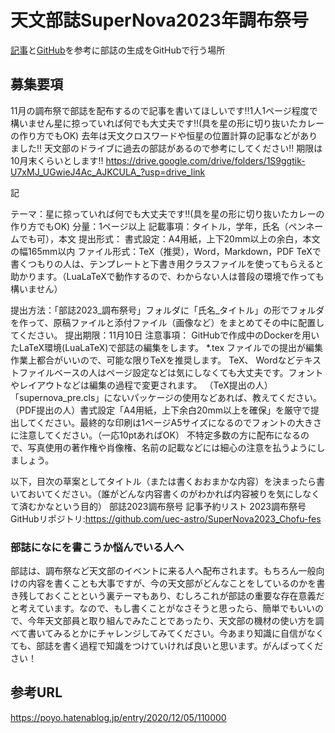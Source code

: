 # 天文部誌SuperNova2023年調布祭号
[記事](https://zenn.dev/being/articles/how-to-use-my-latex)と[GitHub](https://github.com/being24/latex-template-ja)を参考に部誌の生成をGitHubで行う場所

## 募集要項
11月の調布祭で部誌を配布するので記事を書いてほしいです‼️1人1ページ程度で構いません星に掠っていれば何でも大丈夫です‼(具を星の形に切り抜いたカレーの作り方でもOK) 
去年は天文クロスワードや恒星の位置計算の記事などがありました‼ 
天文部のドライブに過去の部誌があるので参考にしてください‼ 
期限は10月末くらいとします‼
 <https://drive.google.com/drive/folders/1S9ggtik-U7xMJ_UGwieJ4Ac_AJKCULA_?usp=drive_link> 


記

テーマ：星に掠っていれば何でも大丈夫です‼(具を星の形に切り抜いたカレーの作り方でもOK) 
分量：1ページ以上
記載事項：タイトル，学年，氏名（ペンネームでも可），本文
提出形式：
	書式設定：A4用紙，上下20mm以上の余白，本文の幅165mm以内
	ファイル形式：TeX（推奨），Word，Markdown，PDF
TeXで書くつもりの人は、テンプレートと下書き用クラスファイルを使ってもらえると助かります。（LuaLaTeXで動作するので、わからない人は普段の環境で作っても構いません）

提出方法：「部誌2023_調布祭号」フォルダに「氏名_タイトル」の形でフォルダを作って、原稿ファイルと添付ファイル（画像など）をまとめてその中に配置してください。
提出期限：11月10日
注意事項：
GitHubで作成中のDockerを用いたLaTeX環境(LuaLaTeX)で部誌の編集をします。
*.tex ファイルでの提出が編集作業上都合がいいので、可能な限りTeXを推奨します。
TeX、 Wordなどテキストファイルベースの人はページ設定などは気にしなくても大丈夫です。フォントやレイアウトなどは編集の過程で変更されます。
（TeX提出の人）「supernova_pre.cls」にないパッケージの使用などあれば、教えてください。
（PDF提出の人）書式設定「A4用紙，上下余白20mm以上を確保」を厳守で提出してください。最終的な印刷は1ページA5サイズになるのでフォントの大きさに注意してください。（一応10ptあればOK）
不特定多数の方に配布になるので、写真使用の著作権や肖像権、名前の記載などには細心の注意を払うようにしましょう。

以下，目次の草案としてタイトル（または書くおおまかな内容）を決まったら書いておいてください。（誰がどんな内容書くのがわかれば内容被りを気にしなくて済むかなという目的）
部誌2023調布祭号 記事予約リスト
2023調布祭号GitHubリポジトリ:<https://github.com/uec-astro/SuperNova2023_Chofu-fes> 

### 部誌になにを書こうか悩んでいる人へ
部誌は、調布祭など天文部のイベントに来る人へ配布されます。もちろん一般向けの内容を書くことも大事ですが、今の天文部がどんなことをしているのかを書き残しておくことという裏テーマもあり、むしろこれが部誌の重要な存在意義だと考えています。なので、もし書くことがなさそうと思ったら、簡単でもいいので、今年天文部員と取り組んでみたことであったり、天文部の機材の使い方を調べて書いてみるとかにチャレンジしてみてください。今あまり知識に自信がなくても、部誌を書く過程で知識をつけていければ良いと思います。がんばってください！


## 参考URL

<https://poyo.hatenablog.jp/entry/2020/12/05/110000>
